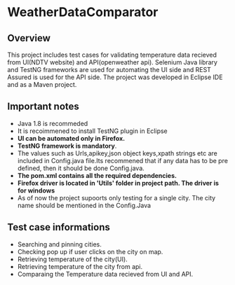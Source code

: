 # WeatherDataComparator
## Overview
This project includes test cases for validating temperature data recieved from UI(NDTV website) and API(openweather api). Selenium Java library and TestNG frameworks are used for automating the UI side and REST Assured is used for the API side. The project was developed in Eclipse IDE and as a Maven project.

## Important notes
* Java 1.8 is recommeded
* It is recoimmened to install TestNG plugin in Eclipse
* **UI can be automated only in Firefox.** 
* **TestNG framework is mandatory**.
* The values such as Urls,apikey,json object keys,xpath strings etc are included in Config.java file.Its recommened that if any data has to be pre defined, then it should be done Config.java.
* **The pom.xml contains all the required dependencies.**
* **Firefox driver is located in 'Utils' folder in project path. The driver is for windows**
* As of now the project supoorts only testing for a single city. The city name should be mentioned in the Config.Java

## Test case informations
* Searching and pinning cities.
* Checking pop up if user clicks on the city on map.
* Retrieving temperature of the city(UI).
* Retrieving temperature of the city from api.
* Comparaing the Temperature data recieved from UI and API.

